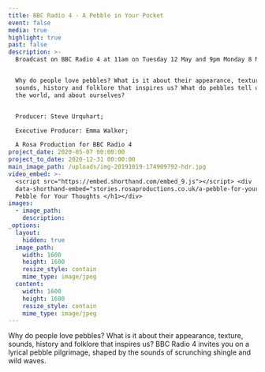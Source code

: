 ```yaml
---
title: BBC Radio 4 - A Pebble in Your Pocket
event: false
media: true
highlight: true
past: false
description: >-
  Broadcast on BBC Radio 4 at 11am on Tuesday 12 May and 9pm Monday 8 May 2020.


  Why do people love pebbles? What is it about their appearance, texture,
  sounds, history and folklore that inspires us? What do pebbles tell us about
  the world, and about ourselves?


  Producer: Steve Urquhart;

  Executive Producer: Emma Walker;

  A Rosa Production for BBC Radio 4
project_date: 2020-05-07 00:00:00
project_to_date: 2020-12-31 00:00:00
main_image_path: /uploads/img-20191019-174909792-hdr.jpg
video_embed: >-
  <script src="https://embed.shorthand.com/embed_9.js"></script> <div
  data-shorthand-embed="stories.rosaproductions.co.uk/a-pebble-for-your-thoughts-/"><h1>A
  Pebble for Your Thoughts </h1></div>
images:
  - image_path:
    description:
_options:
  layout:
    hidden: true
  image_path:
    width: 1600
    height: 1600
    resize_style: contain
    mime_type: image/jpeg
  content:
    width: 1600
    height: 1600
    resize_style: contain
    mime_type: image/jpeg
---
```


Why do people love pebbles? What is it about their appearance, texture, sounds, history and folklore that inspires us? BBC Radio 4 invites you on a lyrical pebble pilgrimage, shaped by the sounds of scrunching shingle and wild waves.

&nbsp;

&nbsp;